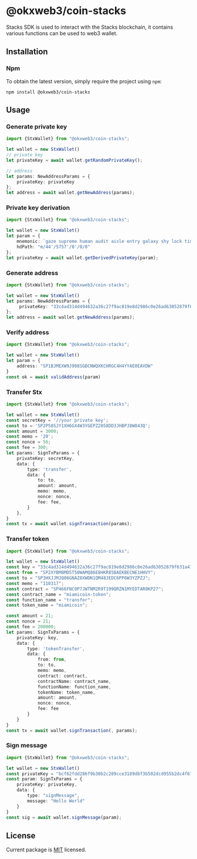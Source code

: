 # @okxweb3/coin-stacks
Stacks SDK is used to interact with the Stacks blockchain, it contains various functions can be used to web3 wallet.

## Installation

### Npm

To obtain the latest version, simply require the project using `npm`:

```shell
npm install @okxweb3/coin-stacks
```

## Usage

### Generate private key

```typescript
import {StxWallet} from "@okxweb3/coin-stacks";

let wallet = new StxWallet()
// private key
let privateKey = await wallet.getRandomPrivateKey();

// address
let params: NewAddressParams = {
    privateKey: privateKey
};
let address = await wallet.getNewAddress(params);
```

### Private key derivation

```typescript
import {StxWallet} from "@okxweb3/coin-stacks";

let wallet = new StxWallet()
let param = {
    mnemonic: `gaze supreme human audit aisle entry galaxy shy lock time such auto`,
    hdPath: "m/44'/5757'/0'/0/0"
};
let privateKey = await wallet.getDerivedPrivateKey(param);
```

### Generate address

```typescript
import {StxWallet} from "@okxweb3/coin-stacks";

let wallet = new StxWallet()
let params: NewAddressParams = {
     privateKey: "33c4ad314d494632a36c27f9ac819e8d2986c0e26ad63052879f631a417c8adf"
};
let address = await wallet.getNewAddress(params);
```

### Verify address
```typescript
import {StxWallet} from "@okxweb3/coin-stacks";

let wallet = new StxWallet()
let param = {
    address: "SP1BJMEXW9J908SGBCNWQXKCHRGC4H4YYAE0EAVDW"
} 
const ok = await validAddress(param)
```

### Transfer Stx
```typescript
import {StxWallet} from "@okxweb3/coin-stacks";

let wallet = new StxWallet()
const secretKey = '//your private key';
const to = 'SP2P58SJY1XH6GX4W3YGEPZ2058DD3JHBPJ8W843Q';
const amount = 3000;
const memo = '20';
const nonce = 56;
const fee = 300;
let params: SignTxParams = {
    privateKey: secretKey,
    data: {
        type: 'transfer',
        data: {
            to: to,
            amount: amount,
            memo: memo,
            nonce: nonce,
            fee: fee,
        }
    },
}
const tx = await wallet.signTransaction(params);
```

### Transfer token
```typescript
import {StxWallet} from "@okxweb3/coin-stacks";

let wallet = new StxWallet()
const key = "33c4ad314d494632a36c27f9ac819e8d2986c0e26ad63052879f631a417c8adf";
const from = "SP2XYBM8MD5T50WAMQ86E8HKR85BAEKBECNE1HHVY";
const to = "SP3HXJJMJQ06GNAZ8XWDN1QM48JEDC6PP6W3YZPZJ";
const memo = "110317";
const contract = "SP466FNC0P7JWTNM2R9T199QRZN1MYEDTAR0KP27";
const contract_name = "miamicoin-token";
const function_name = "transfer";
const token_name = "miamicoin";

const amount = 21;
const nonce = 21;
const fee = 200000;
let params: SignTxParams = {
    privateKey: key,
    data: {
        type: 'tokenTransfer',
        data: {
            from: from,
            to: to,
            memo: memo,
            contract: contract,
            contractName: contract_name,
            functionName: function_name,
            tokenName: token_name,
            amount: amount,
            nonce: nonce,
            fee: fee
        }
    }
}
const tx = await wallet.signTransaction(, params);
```

### Sign message
```typescript
import {StxWallet} from "@okxweb3/coin-stacks";

let wallet = new StxWallet()
const privateKey = "bcf62fdd286f9b30b2c289cce3189dbf3b502dcd955b2dc4f67d18d77f3e73c7"
const param: SignTxParams = {
    privateKey: privateKey,
    data: {
        type: "signMessage",
        message: "Hello World"
    }
}
const sig = await wallet.signMessage(param);
```


## License
Current package is [MIT](<https://github.com/okx/js-wallet-sdk/blob/main/LICENSE>) licensed.
